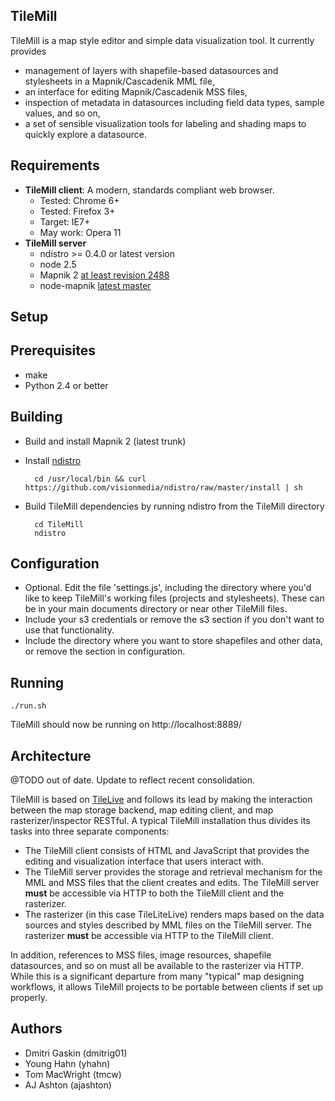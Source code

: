 TileMill
--------
TileMill is a map style editor and simple data visualization tool. It currently
provides

- management of layers with shapefile-based datasources and stylesheets in a
Mapnik/Cascadenik MML file,
- an interface for editing Mapnik/Cascadenik MSS files,
- inspection of metadata in datasources including field data types, sample
values, and so on,
- a set of sensible visualization tools for labeling and shading maps to quickly
explore a datasource.

Requirements
------------
* **TileMill client**: A modern, standards compliant web browser.
  * Tested: Chrome 6+
  * Tested: Firefox 3+
  * Target: IE7+
  * May work: Opera 11
* **TileMill server**
  * ndistro >= 0.4.0 or latest version
  * node 2.5
  * Mapnik 2 [at least revision 2488](http://svn.mapnik.org/trunk)
  * node-mapnik [latest master](https://github.com/mapnik/node-mapnik)

Setup
-----

## Prerequisites

- make
- Python 2.4 or better

## Building

* Build and install Mapnik 2 (latest trunk)
* Install [ndistro](https://github.com/visionmedia/ndistro)

        cd /usr/local/bin && curl https://github.com/visionmedia/ndistro/raw/master/install | sh

* Build TileMill dependencies by running ndistro from the TileMill directory

        cd TileMill
        ndistro

## Configuration

* Optional. Edit the file 'settings.js', including the directory where you'd
  like to keep TileMill's working files (projects and stylesheets). These can
  be in your main documents directory or near other TileMill files.
* Include your s3 credentials or remove the s3 section if you don't want to use
  that functionality.
* Include the directory where you want to store shapefiles and other data, or
  remove the section in configuration.

## Running

    ./run.sh

TileMill should now be running on http://localhost:8889/

Architecture
------------
@TODO out of date. Update to reflect recent consolidation.

TileMill is based on [TileLive](http://github.com/developmentseed/TileLive) and
follows its lead by making the interaction between the map storage backend, map
editing client, and map rasterizer/inspector RESTful. A typical TileMill
installation thus divides its tasks into three separate components:

- The TileMill client consists of HTML and JavaScript that provides the editing
and visualization interface that users interact with.
- The TileMill server provides the storage and retrieval mechanism for the MML
and MSS files that the client creates and edits. The TileMill server **must** be
accessible via HTTP to both the TileMill client and the rasterizer.
- The rasterizer (in this case TileLiteLive) renders maps based on the data
sources and styles described by MML files on the TileMill server. The rasterizer
**must** be accessible via HTTP to the TileMill client.

In addition, references to MSS files, image resources, shapefile datasources,
and so on must all be available to the rasterizer via HTTP. While this is a
significant departure from many "typical" map designing workflows, it allows
TileMill projects to be portable between clients if set up properly.

Authors
-------
- Dmitri Gaskin (dmitrig01)
- Young Hahn (yhahn)
- Tom MacWright (tmcw)
- AJ Ashton (ajashton)
